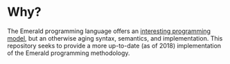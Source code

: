 # Why?

The Emerald programming language offers an [interesting programming
model](https://learn-emerald.org/docs/methodology.html), but an
otherwise aging syntax, semantics, and implementation. This repository
seeks to provide a more up-to-date (as of 2018) implementation of the
Emerald programming methodology.
